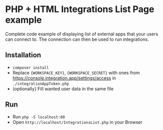 # PHP + HTML Integrations List Page example

Complete code example of displaying list of external apps that your users can connect to. The connection can then be used to run integrations.

## Installation
- `composer install`
- Replace `{WORKSPACE_KEY}`, `{WORKSPACE_SECRET}` with ones from https://console.integration.app/settings/access in `./integrationAppToken.php`
- (optionally} Fill wanted user data in the same file

## Run
- Run `php -S localhost:80` 
- Open `http://localhost/IntegrationsList.php` in your Browser